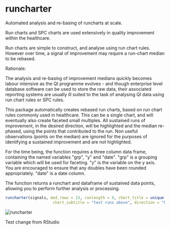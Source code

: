 # runcharter
Automated  analysis and re-basing of  runcharts at scale.


Run charts  and SPC charts are used extensively in quality improvement within the healthcare.

Run charts are simple to construct, and analyse using run chart rules.
However over time, a signal of improvement may require a run-chart median to be rebased.

Rationale:

The analysis and re-basing of improvement medians quickly becomes labour intensive as the QI programme evolves - and though enterprise level database software can be used to store the raw data, their associated reporting systems are usually ill suited to the task of analysing QI data using run chart rules or SPC rules.


This package automatically creates rebased run charts, based on run chart rules commonly used in healthcare.
This can be a single chart, and will eventually also create faceted small multiples.
All sustained runs of improvement, in the desired direction, will be highlighted and the median re-phased, using the points that contributed to the run.
Non useful observations (points on the median) are ignored for the purposes of identifying a sustained improvement and are not highlighted.


 For the time being, the function requires a three column data frame, containing the named variables "grp", "y" and "date".
 "grp" is a grouping variable which will be used for faceting.
 "y" is the variable on the y axis. You are encouraged to ensure that any doubles have been rounded appropriately.
 "date" is a date column.

 The function returns  a runchart and  dataframe of sustained data points, allowing you to perform further analysis or processing.

 ```r
 runcharter(signals, med_rows = 13, runlength = 9, chart_title = unique(newtest$grp),
                      chart_subtitle = "test runs above", direction = "below", faceted = FALSE)

 ```

 ![runcharter](https://user-images.githubusercontent.com/3278367/49257408-2157b500-f42a-11e8-8d05-96cf8ba8b8f6.gif)

Test change from RStudio
